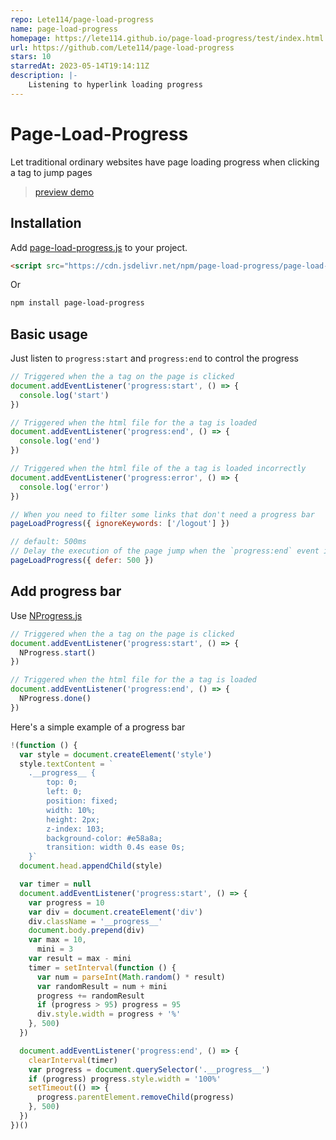 ```yaml
---
repo: Lete114/page-load-progress
name: page-load-progress
homepage: https://lete114.github.io/page-load-progress/test/index.html
url: https://github.com/Lete114/page-load-progress
stars: 10
starredAt: 2023-05-14T19:14:11Z
description: |-
    Listening to hyperlink loading progress
---
```


# Page-Load-Progress

Let traditional ordinary websites have page loading progress when clicking a tag to jump pages

> [preview demo](https://lete114.github.io/page-load-progress/test/index.html)

## Installation

Add [page-load-progress.js](https://cdn.jsdelivr.net/npm/page-load-progress/page-load-progress.min.js) to your project.

```html
<script src="https://cdn.jsdelivr.net/npm/page-load-progress/page-load-progress.min.js"></script>
```

Or

```bash
npm install page-load-progress
```

## Basic usage

Just listen to `progress:start` and `progress:end` to control the progress

```js
// Triggered when the a tag on the page is clicked
document.addEventListener('progress:start', () => {
  console.log('start')
})

// Triggered when the html file for the a tag is loaded
document.addEventListener('progress:end', () => {
  console.log('end')
})

// Triggered when the html file of the a tag is loaded incorrectly
document.addEventListener('progress:error', () => {
  console.log('error')
})

// When you need to filter some links that don't need a progress bar
pageLoadProgress({ ignoreKeywords: ['/logout'] })

// default: 500ms
// Delay the execution of the page jump when the `progress:end` event is triggered (used to wait for the progress bar to reach 100% animation effect)
pageLoadProgress({ defer: 500 })
```

## Add progress bar

Use [NProgress.js](https://github.com/rstacruz/nprogress/)

```js
// Triggered when the a tag on the page is clicked
document.addEventListener('progress:start', () => {
  NProgress.start()
})

// Triggered when the html file for the a tag is loaded
document.addEventListener('progress:end', () => {
  NProgress.done()
})
```

Here's a simple example of a progress bar

```js
!(function () {
  var style = document.createElement('style')
  style.textContent = `
    .__progress__ {
        top: 0; 
        left: 0;
        position: fixed;
        width: 10%;
        height: 2px;
        z-index: 103;
        background-color: #e58a8a;
        transition: width 0.4s ease 0s;
    }`
  document.head.appendChild(style)

  var timer = null
  document.addEventListener('progress:start', () => {
    var progress = 10
    var div = document.createElement('div')
    div.className = '__progress__'
    document.body.prepend(div)
    var max = 10,
      mini = 3
    var result = max - mini
    timer = setInterval(function () {
      var num = parseInt(Math.random() * result)
      var randomResult = num + mini
      progress += randomResult
      if (progress > 95) progress = 95
      div.style.width = progress + '%'
    }, 500)
  })

  document.addEventListener('progress:end', () => {
    clearInterval(timer)
    var progress = document.querySelector('.__progress__')
    if (progress) progress.style.width = '100%'
    setTimeout(() => {
      progress.parentElement.removeChild(progress)
    }, 500)
  })
})()
```

